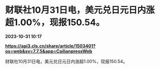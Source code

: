 # 财联社10月31日电，美元兑日元日内涨超1.00%，现报150.54。

**2023-10-31 10:17**

**https://api3.cls.cn/share/article/1503401?os=web&sv=7.7.5&app=CailianpressWeb**

财联社10月31日电，美元兑日元日内涨超1.00%，现报150.54。